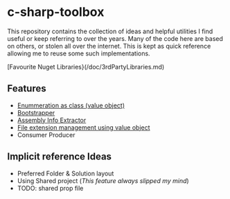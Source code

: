 # c-sharp-toolbox

This repository contains the collection of ideas and helpful utilities I find useful or keep referring to over the years.
Many of the code here are based on others, or stolen all over the internet.
This is kept as quick reference allowing me to reuse some such implementations.

[Favourite Nuget Libraries}(/doc/3rdPartyLibraries.md)

## Features
- [Enummeration as class (value object)](/docs/EnumAsClass.md)
- [Bootstrapper](/docs/Bootstrapper.md)
- [Assembly Info Extractor](/src/Utilities/AssemblyInfoExtractor.cs)
- [File extension management using value object](/sample/Utilities.Examples/Enummeration/FileExtensions.cs)
- Consumer Producer


## Implicit reference Ideas
- Preferred Folder & Solution layout
- Using Shared project (*This feature always slipped my mind*)
- TODO: shared prop file

